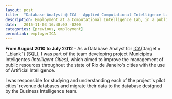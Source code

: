```yaml
---
layout: post
title:  "Database Analyst @ ICA - Applied Computational Intelligence Lab"
description: Employment at a Computational Intelligence Lab, in a public budget management project using AI. I was responsible for building the DB that provided data for the BI team.
date:   2015-11-03 16:48:08 -0200
categories: [previous, employment]
permalink: employerICA
---
```

<b>From August 2010 to July 2012</b> - As a Database Analyst for [ICA](http://www.ica.ele.puc-rio.br){:target = "_blank"} (<span class="skill">SQL</span>), I was part of the team developing project Municípios Inteligentes <i>(Intelligent Cities)</i>, which aimed to improve the management of public resources throughout the state of Rio de Janeiro's cities with the use of Artificial Intelligence.

I was responsible for studying and understanding each of the project's pilot cities' revenue databases and migrate their data to the database designed by the Business Intelligence team.

